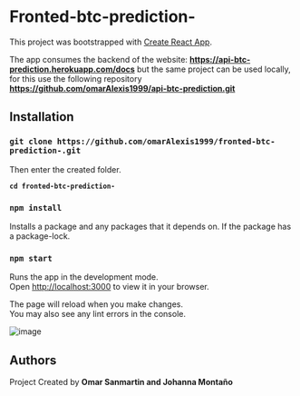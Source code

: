 # Fronted-btc-prediction-

This project was bootstrapped with [Create React App](https://github.com/facebook/create-react-app).

The app consumes the backend of the website:
**https://api-btc-prediction.herokuapp.com/docs** but the same project can be used locally, for this use the following repository
**https://github.com/omarAlexis1999/api-btc-prediction.git**

## Installation
### `git clone https://github.com/omarAlexis1999/fronted-btc-prediction-.git`
Then enter the created folder.

**`cd fronted-btc-prediction-`**
### `npm install`
Installs a package and any packages that it depends on. If the package has a package-lock.

### `npm start`

Runs the app in the development mode.\
Open [http://localhost:3000](http://localhost:3000) to view it in your browser.

The page will reload when you make changes.\
You may also see any lint errors in the console.

![image](https://user-images.githubusercontent.com/52268702/155027401-5a439658-4d0a-4dcc-80e0-b2ae6cc0fd94.png)


## Authors 
Project Created by **Omar Sanmartin and Johanna Montaño**


